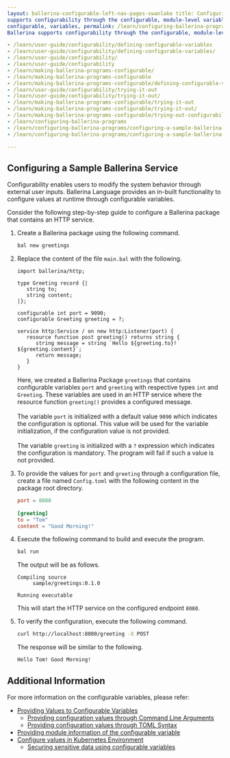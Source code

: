 ```yaml
---
layout: ballerina-configurable-left-nav-pages-swanlake title: Configuring Ballerina Programs description: Ballerina
supports configurability through the configurable, module-level variables. keywords: ballerina, programming language,
configurable, variables, permalink: /learn/configuring-ballerina-programs/ active: configuring-ballerina-programs intro:
Ballerina supports configurability through the configurable, module-level variables. redirect_from:

- /learn/user-guide/configurability/defining-configurable-variables
- /learn/user-guide/configurability/defining-configurable-variables/
- /learn/user-guide/configurability/
- /learn/user-guide/configurability
- /learn/making-ballerina-programs-configurable/
- /learn/making-ballerina-programs-configurable
- /learn/making-ballerina-programs-configurable/defining-configurable-variables
- /learn/user-guide/configurability/trying-it-out
- /learn/user-guide/configurability/trying-it-out/
- /learn/making-ballerina-programs-configurable/trying-it-out
- /learn/making-ballerina-programs-configurable/trying-it-out/
- /learn/making-ballerina-programs-configurable/trying-out-configurability
- /learn/configuring-ballerina-programs
- /learn/configuring-ballerina-programs/configuring-a-sample-ballerina-service
- /learn/configuring-ballerina-programs/configuring-a-sample-ballerina-service/

---
```


## Configuring a Sample Ballerina Service

Configurability enables users to modify the system behavior through external user inputs. Ballerina Language provides an
in-built functionality to configure values at runtime through configurable variables.

Consider the following step-by-step guide to configure a Ballerina package that contains an HTTP service.

1. Create a Ballerina package using the following command.

    ```bash
    bal new greetings
    ```

2. Replace the content of the file `main.bal` with the following.

   ```ballerina
   import ballerina/http;
   
   type Greeting record {|
      string to;
      string content;
   |};
   
   configurable int port = 9090;
   configurable Greeting greeting = ?;
   
   service http:Service / on new http:Listener(port) {
      resource function post greeting() returns string {
         string message = string `Hello ${greeting.to}! ${greeting.content}`;
         return message;
      }
   }
   ```

   Here, we created a Ballerina Package `greetings` that contains configurable variables `port` and `greeting` with
   respective types `int` and  `Greeting`. These variables are used in an HTTP service where the resource function
   `greeting()` provides a configured message.<br><br>
   The variable `port` is initialized with a default value `9090` which indicates the configuration is optional. This
   value will be used for the variable initialization, if the configuration value is not provided.<br><br>
   The variable `greeting` is initialized with a `?`  expression which indicates the configuration is mandatory. The
   program will fail if such a value is not provided.


3. To provide the values for `port` and `greeting` through a configuration file, create a file named `Config.toml`
   with the following content in the package root directory.

   ```toml
   port = 8080
 
   [greeting]
   to = "Tom"
   content = "Good Morning!"
   ```

4. Execute the following command to build and execute the program.
   ```bash
   bal run
   ```

   The output will be as follows.

   ```
   Compiling source
        sample/greetings:0.1.0

   Running executable
   ```
   This will start the HTTP service on the configured endpoint `8080`.


6. To verify the configuration, execute the following command.
   ```bash
   curl http://localhost:8080/greeting -X POST
   ```
   The response will be similar to the following.
   ```
   Hello Tom! Good Morning!
   ```

## Additional Information

For more information on the configurable variables, please refer:

- [Providing Values to Configurable Variables](/learn/configuring-ballerina-programs/providing-values-to-configurable-variables/)
    - [Providing configuration values through Command Line Arguments](/learn/configuring-ballerina-programs/providing-values-to-configurable-variables/#providing-configuration-values-through-command-line-arguments)
    - [Providing configuration values through TOML Syntax](/learn/configuring-ballerina-programs/providing-values-to-configurable-variables/#providing-configuration-values-through-toml-syntax)
- [Providing module information of the configurable variable](/learn/configuring-ballerina-programs/providing-values-to-configurable-variables/#providing-module-information-of-the-configurable-variable)
- [Configure values in Kubernetes Environment](/learn/configuring-ballerina-programs/configure-values-in-kubernetes-environment)
    - [Securing sensitive data using configurable variables](/learn/configuring-ballerina-programs/configure-values-in-kubernetes-environment/#securing-sensitive-data-using-configurable-variables)
